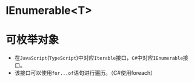 # IEnumerable&lt;T&gt;
# 可枚举对象
- 在`JavaScript`(`TypeScript`)中对应`Iterable`接口，`C#`中对应`IEnumerable`接口。
- 该接口可以使用`for...of`语句进行遍历。（C#使用foreach）